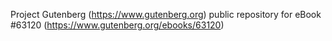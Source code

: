Project Gutenberg (https://www.gutenberg.org) public repository for eBook #63120 (https://www.gutenberg.org/ebooks/63120)
